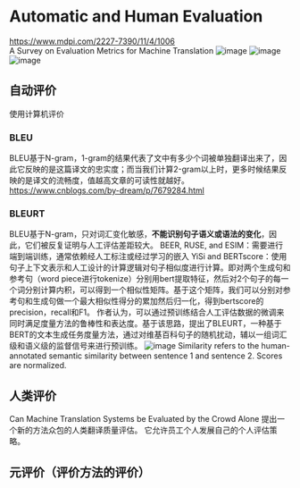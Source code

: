 # Automatic and Human Evaluation
https://www.mdpi.com/2227-7390/11/4/1006  
A Survey on Evaluation Metrics for Machine Translation
![image](https://github.com/YRH0/book/assets/74707759/d61d23df-4a2e-4429-9e4d-4878f28e1bba)
![image](https://github.com/YRH0/book/assets/74707759/f4aa905d-e860-495f-bd91-60b27bbbd5dc)
![image](https://github.com/YRH0/book/assets/74707759/de612494-f5b9-49c9-b678-77ded3d5a2ac)

## 自动评价
使用计算机评价
### BLEU
BLEU基于N-gram，1-gram的结果代表了文中有多少个词被单独翻译出来了，因此它反映的是这篇译文的忠实度；而当我们计算2-gram以上时，更多时候结果反映的是译文的流畅度，值越高文章的可读性就越好。
https://www.cnblogs.com/by-dream/p/7679284.html

### BLEURT
BLEU基于N-gram，只对词汇变化敏感，**不能识别句子语义或语法的变化**，因此，它们被反复证明与人工评估差距较大。
BEER, RUSE, and ESIM：需要进行端到端训练，通常依赖经人工标注或经过学习的嵌入
YiSi and BERTscore：使用句子上下文表示和人工设计的计算逻辑对句子相似度进行计算。即对两个生成句和参考句（word piece进行tokenize）分别用bert提取特征，然后对2个句子的每一个词分别计算内积，可以得到一个相似性矩阵。基于这个矩阵，我们可以分别对参考句和生成句做一个最大相似性得分的累加然后归一化，得到bertscore的precision，recall和F1。
作者认为，可以通过预训练结合人工评估数据的微调来同时满足度量方法的鲁棒性和表达度。基于该思路，提出了BLEURT，一种基于BERT的文本生成任务度量方法，通过对维基百科句子的随机扰动，辅以一组词汇级和语义级的监督信号来进行预训练。
![image](https://github.com/YRH0/book/assets/74707759/926713fd-bc32-4d41-be4c-69a779a7065e)
Similarity refers to the human-annotated semantic similarity between sentence 1 and sentence 2. Scores are normalized.

## 人类评价
Can Machine Translation Systems be Evaluated by the Crowd Alone
提出一个新的方法众包的人类翻译质量评估。
它允许员工个人发展自己的个人评估策略。

## 元评价（评价方法的评价）

